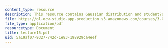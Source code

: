 ```yaml
---
content_type: resource
description: This resource contains Gaussian distribution and student?s t Distribution.
file: https://ol-ocw-studio-app-production.s3.amazonaws.com/courses/3-051j-materials-for-biomedical-applications-spring-2006/5a19af079327742d1e83198929ca4eef_lecture15.pdf
file_type: application/pdf
resourcetype: Document
title: lecture15.pdf
uid: 5a19af07-9327-742d-1e83-198929ca4eef
---
```

